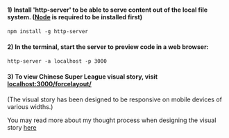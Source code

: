 
#### 1) Install 'http-server' to be able to serve content out of the local file system. ([Node](https://nodejs.org/en/) is required to be installed first)

```npm install -g http-server```

#### 2) In the terminal, start the server to preview code in a web browser:

```http-server -a localhost -p 3000```

#### 3) To view Chinese Super League visual story, visit [localhost:3000/forcelayout/](http://localhost:3000/forcelayout/)
(The visual story has been designed to be responsive on mobile devices of various widths.)

You may read more about my thought process when designing the visual story [here](https://github.com/dianaow/d3_snippets/blob/master/forcelayout/Chinese_Super_League_Visual.pdf)
